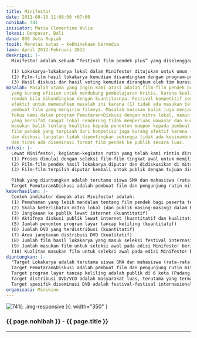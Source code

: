 ```yaml
---
title: Minifesto!
date: 2011-09-16 11:08:00 +07:00
nohibah: 741
inisiator: Maria Clementine Wulia
lokasi: Denpasar, Bali
dana: 850 Juta Rupiah
topik: Meretas batas – kebhinekaan bermedia
lama: April 2012-Februari 2013
deskripsi: |-
  Minifesto! adalah sebuah “festival film pendek plus” yang diselenggarakan tiap 2 (dua) tahun. Festival ini terdiri dari rangkaian kegiatan yang bersifat sporadis namun terintegrasi dan berkesinambungan. Rangkaian kegiatan festival ini adalah: (1) seri lokakarya lokal tentang produksi film pendek di berbagai kota (2) seri Pemutaran&Diskusi di berbagai komunitas film lokal, dan (3) program layar tancap keliling dan distribusi digital.

  (1) Lokakarya-lokakarya lokal dalam Minifesto! ditujukan untuk umum (lewat seleksi masuk) dan diselenggarakan lewat kemitraan dengan beberapa Sekolah Menengah Kejuruan lokal di beberapa pulau di Indonesia.
  (2) Film-film hasil lokakarya kemudian disandingkan dengan program-program film pendek internasional pilihan dan diputar di mitra-mitra Pemutaran&Diskusi Minikino secara intensif. Masing-masing Pemutaran&Diskusi ini dibimbing dan dimoderasi oleh 3 (tiga) narasumber terpilih dari bidang film pendek, dan diadakan dalam waktu yang bersamaan dengan voting dan diskusi lewat internet.
  (3) Hasil diskusi dan hasil voting kemudian dirangkum oleh tim kurasi Minikino untuk menghasilkan program puncak yang kemudian diputar dalam festival layar tancap keliling di beberapa kota. Program puncak ini juga kemudian didistribusikan dalam bentuk DVD.
masalah: Masalah utama yang ingin kami atasi adalah film-film pendek buatan Indonesia
  yang kurang efisien untuk mendukung pembelajaran kritis, karena kualitasnya cenderung
  rendah bila dibandingkan dengan kuantitasnya. Festival kompetitif semata kurang
  efektif untuk memecahkan masalah ini karena (1) tidak ada masukan balik ke setiap
  pembuat film yang mengirim filmnya. Masalah masukan balik juga menjadi salah satu
  fokus kami dalam program Pemutaran+Diskusi dengan mitra lokal, namun (2) Pemutaran+Diskusi
  yang bersifat sangat lokal cenderung tidak memperluas wawasan dan kurang memberi
  masukan balik tentang kualitas kepada penonton maupun kepada pembuat film. Lokakarya
  film pendek yang terpisah dari kompetisi juga kurang efektif karena (3) distribusi
  dan diskusi lanjutan tidak dipentingkan sehingga tidak ada kesinambungan pembelajaran
  dan tidak ada diseminasi format film pendek ke publik secara luas.
solusi: |-
  Lewat Minifesto!, kegiatan-kegiatan rutin yang telah kami rintis dirangkai dalam sebuah festival yang sporadis namun integral, berkesinambungan dan melibatkan diskusi publik, dengan harapan dapat membantu memecahkan masalah utama.
  (1) Proses dimulai dengan seleksi film-film tingkat awal untuk memilih peserta lokakarya yang potensial. Setiap film yang diterima diberi masukan balik. Peserta terpilih diundang menjalani lokakarya di mana masukan balik diberikan secara intensif.
  (2) Film-film pendek hasil lokakarya diputar dan didiskusikan di mitra-mitra lokal Minikino di beberapa pulau untuk memperluas wacana diskusi. Pemutaran ini diiringi oleh program internasional pilihan dengan tujuan memperluas wawasan. Kampanye pemilihan film lewat internet diiringi dengan stimulasi diskusi publik, di mana masukan balik berfokus pada diseminasi informasi tentang format film pendek.
  (3) Film-film terpilih diputar kembali untuk publik dengan tujuan diseminasi, lewat program layar tancap keliling dan DVD. Untuk memancing masukan balik dalam lingkungan yang lebih luas, DVD didistribusikan secara internasional.

  Pihak yang diuntungkan adalah terutama siswa SMA dan mahasiswa (rata-rata usia 16-24 tahun namun tidak ada batas usia maksimal) yang menyanggupi mengikuti lokakarya di 4 kota (Padang, Surabaya, Denpasar, Makassar)
  Target Pemutaran&Diskusi adalah pembuat film dan pengunjung rutin mitra-mitra lokal Minikino di 4 kota (Denpasar, Surabaya, Makassar, Padang). Target program layar tancap keliling adalah publik di 6 kota (Padang, Surabaya, Denpasar, Makassar, Bandung, Jakarta). Target distribusi DVD/VCD adalah masyarakat luas, terutama yang termasuk dalam jaringan distribusi Jive Collection (mitra potensial Minifesto!). Target spesifik diseminasi DVD adalah festival-festival internasional (Interfilm Berlin, Hamburg International Short Film Festival, Clermont-Ferrand Film Festival, International Film Festival Rotterdam, Manchester International Short Film Festival, Thai Short Film and Video Festival, Singapore Short Film Festival) dan perpustakaan universitas yang mempunyai kepentingan untuk Asian Studies.
keberhasilan: |-
  Contoh indikator dampak atas Minifesto! adalah:
  (1) Pemahaman yang lebih mendalam tentang film pendek bagi peserta terpilih setelah lokakarya (kualitatif)
  (2) Skala keterlibatan mitra lokal (dan publik masing-masing) dalam Pemutaran&Diskusi (kuantitatif dan kualitatif)
  (3) Jangkauan ke publik lewat internet (kuantitatif)
  (4) Aktifnya diskusi publik lewat internet (kuantitatif dan kualitatif)
  (5) Jumlah penonton program layar tancap keliling (kuantitatif)
  (6) Jumlah DVD yang terdistribusi (kuantitatif)
  (7) Area jangkauan distribusi DVD (kualitatif)
  (8) Jumlah film hasil lokakarya yang masuk seleksi festival internasional (kuantitatif)
  (9) Jumlah masukan film untuk seleksi awal pada edisi Minifesto! berikutnya (kuantitatif)
  (10) Kualitas masukan film untuk seleksi awal pada edisi Minifesto! berikutnya (kualitatif)
diuntungkan: |-
  "Target Lokakarya adalah terutama siswa SMA dan mahasiswa (rata-rata usia 16-24 tahun namun tidak ada batas usia maksimal) yang menyanggupi mengikuti lokakarya di 4 kota (Padang, Surabaya, Denpasar, Makassar)
  Target Pemutaran&Diskusi adalah pembuat film dan pengunjung rutin mitra-mitra lokal Minikino di 4 kota (Denpasar, Surabaya, Makassar, Padang)
  Target program layar tancap keliling adalah publik di 6 kota (Padang, Surabaya, Denpasar, Makassar, Bandung, Jakarta)
  Target distribusi DVD/VCD adalah masyarakat luas, terutama yang termasuk dalam jaringan distribusi Jive Collection (mitra potensial Minifesto!)
  Target spesifik diseminasi DVD adalah festival-festival internasional (Interfilm Berlin, Hamburg International Short Film Festival, Clermont-Ferrand Film Festival, International Film Festival Rotterdam, Manchester International Short Film Festival, Thai Short Film and Video Festival, Singapore Short Film Festival) dan perpustakaan universitas yang mempunyai kepentingan untuk Asian Studies."
organisasi: Minikino
---
```


![741](/static/img/hibahcmb/741.png){: .img-responsive }{: width="350" }

### {{ page.nohibah }} - {{ page.title }}

---
